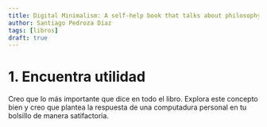```yaml
--- 
title: Digital Minimalism: A self-help book that talks about philosophy
author: Santiago Pedroza Díaz 
tags: [libros]
draft: true 
---
```


# 1. Encuentra utilidad

Creo que lo más importante que dice en todo el libro. Explora este concepto
bien y creo que plantea la respuesta de una computadura personal en tu bolsillo
de manera satifactoria.
